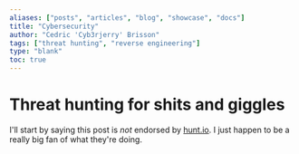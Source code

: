 ```yaml
---
aliases: ["posts", "articles", "blog", "showcase", "docs"]
title: "Cybersecurity"
author: "Cedric 'Cyb3rjerry' Brisson"
tags: ["threat hunting", "reverse engineering"]
type: "blank"
toc: true
---
```


# Threat hunting for shits and giggles

I'll start by saying this post is _not_ endorsed by [hunt.io](https://hunt.io). I just happen to be a really big fan of what they're doing.
